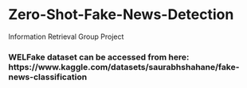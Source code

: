 # Zero-Shot-Fake-News-Detection
Information Retrieval Group Project 
<h3> WELFake dataset can be accessed from here: https://www.kaggle.com/datasets/saurabhshahane/fake-news-classification
